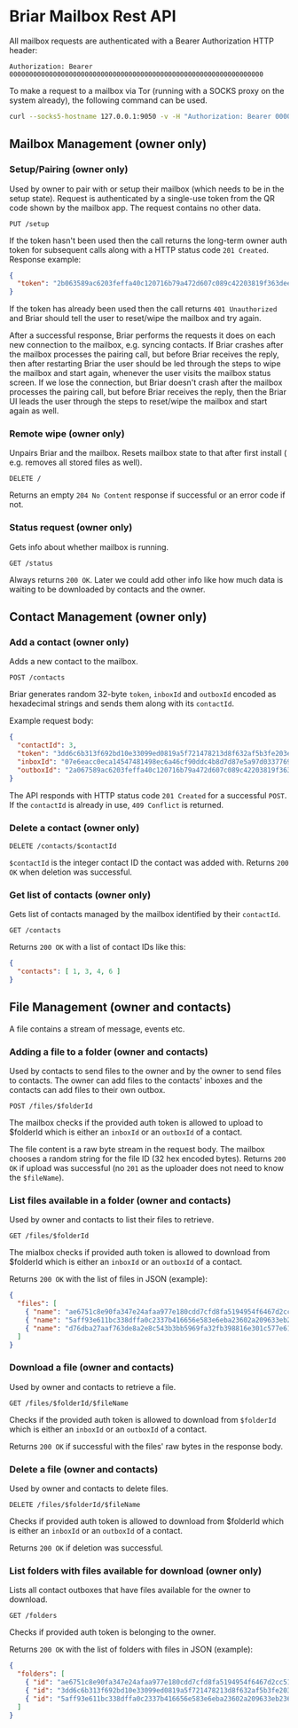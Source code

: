 # Briar Mailbox Rest API

All mailbox requests are authenticated with a Bearer Authorization HTTP header:

    Authorization: Bearer 0000000000000000000000000000000000000000000000000000000000000000

To make a request to a mailbox via Tor (running with a SOCKS proxy on the system already),
the following command can be used.

```bash
curl --socks5-hostname 127.0.0.1:9050 -v -H "Authorization: Bearer 0000000000000000000000000000000000000000000000000000000000000000" http://example.org
```

## Mailbox Management (owner only)


### Setup/Pairing (owner only)

Used by owner to pair with or setup their mailbox (which needs to be in the setup state).
Request is authenticated by a single-use token from the QR code shown by the mailbox app.
The request contains no other data.

```http
PUT /setup
```

If the token hasn't been used then the call returns the long-term owner auth token for subsequent calls along with a HTTP status code `201 Created`.
Response example:

```json
{
  "token": "2b063589ac6203feffa40c120716b79a472d607c089c42203819f363dee3266c"
}
```

If the token has already been used then the call returns `401 Unauthorized` and Briar should tell the user to reset/wipe the mailbox and try again.

After a successful response, Briar performs the requests it does on each new connection to the mailbox, e.g. syncing contacts.
If Briar crashes after the mailbox processes the pairing call, but before Briar receives the reply, then after restarting Briar the user should be led through the steps to wipe the mailbox and start again, whenever the user visits the mailbox status screen.
If we lose the connection, but Briar doesn't crash after the mailbox processes the pairing call, but before Briar receives the reply, then the Briar UI leads the user through the steps to reset/wipe the mailbox and start again as well.

### Remote wipe (owner only)

Unpairs Briar and the mailbox.
Resets mailbox state to that after first install ( e.g. removes all stored files as well).

```http
DELETE /
```

Returns an empty `204 No Content` response if successful or an error code if not.

### Status request (owner only)

Gets info about whether mailbox is running.

```http
GET /status
```

Always returns `200 OK`.
Later we could add other info like how much data is waiting to be downloaded by contacts and the owner.


## Contact Management (owner only)

### Add a contact (owner only)

Adds a new contact to the mailbox.

```http
POST /contacts
```

Briar generates random 32-byte `token`, `inboxId` and `outboxId` encoded as hexadecimal strings
and sends them along with its `contactId`.

Example request body:

```json
{
  "contactId": 3,
  "token": "3dd6c6b313f692bd10e33099ed0819a5f721478213d8f632af5b3fe203e2e222",
  "inboxId": "07e6eacc0eca14547481498ec6a46cf90ddc4b8d7d87e5a97d03377695fae394",
  "outboxId": "2a067589ac6203feffa40c120716b79a472d607c089c42203819f363dee3266c"
}
```

The API responds with HTTP status code `201 Created` for a successful `POST`.
If the `contactId` is already in use, `409 Conflict` is returned.

### Delete a contact  (owner only)

```http
DELETE /contacts/$contactId
```

`$contactId` is the integer contact ID the contact was added with.
Returns `200 OK` when deletion was successful.

### Get list of contacts  (owner only)

Gets list of contacts managed by the mailbox identified by their `contactId`.

```http
GET /contacts
```

Returns `200 OK` with a list of contact IDs like this:

```json
{
  "contacts": [ 1, 3, 4, 6 ]
}
```


## File Management (owner and contacts)

A file contains a stream of message, events etc.

### Adding a file to a folder (owner and contacts)

Used by contacts to send files to the owner and by the owner to send files to contacts.
The owner can add files to the contacts' inboxes and the contacts can add files to their own outbox.

```http
POST /files/$folderId
```

The mailbox checks if the provided auth token is allowed to upload to $folderId
which is either an `inboxId` or an `outboxId` of a contact.

The file content is a raw byte stream in the request body.
The mailbox chooses a random string for the file ID (32 hex encoded bytes).
Returns `200 OK` if upload was successful (no `201` as the uploader does not need to know the `$fileName`).

### List files available in a folder (owner and contacts)

Used by owner and contacts to list their files to retrieve.

```http
GET /files/$folderId
```

The mialbox checks if provided auth token is allowed to download from $folderId
which is either an `inboxId` or an `outboxId` of a contact.

Returns `200 OK` with the list of files in JSON (example):

```json
{
  "files": [
    { "name": "ae6751c8e90fa347e24afaa977e180cdd7cfd8fa5194954f6467d2cc51c87640", "time": 1629816408 },
    { "name": "5aff93e611bc338dffa0c2337b416656e583e6eba23602a209633eb2362e2aa3", "time": 1629816410 },
    { "name": "d76dba27aaf763de8a2e8c543b3bb5969fa32fb398816e301c577e619d4d3232", "time": 1629816418 }
  ]
}
```

### Download a file  (owner and contacts)

Used by owner and contacts to retrieve a file.

```http
GET /files/$folderId/$fileName
```

Checks if the provided auth token is allowed to download from `$folderId`
which is either an `inboxId` or an `outboxId` of a contact.

Returns `200 OK` if successful with the files' raw bytes in the response body.

### Delete a file (owner and contacts)

Used by owner and contacts to delete files.

```http
DELETE /files/$folderId/$fileName
```

Checks if provided auth token is allowed to download from $folderId
which is either an `inboxId` or an `outboxId` of a contact.

Returns `200 OK`  if deletion was successful.

### List folders with files available for download (owner only)

Lists all contact outboxes that have files available for the owner to download.

```http
GET /folders
```

Checks if provided auth token is belonging to the owner.

Returns `200 OK`  with the list of folders with files in JSON (example):

```json
{
  "folders": [
    { "id": "ae6751c8e90fa347e24afaa977e180cdd7cfd8fa5194954f6467d2cc51c87640" },
    { "id": "3dd6c6b313f692bd10e33099ed0819a5f721478213d8f632af5b3fe203e2e222" },
    { "id": "5aff93e611bc338dffa0c2337b416656e583e6eba23602a209633eb2362e2aa3" }
  ]
}
```
